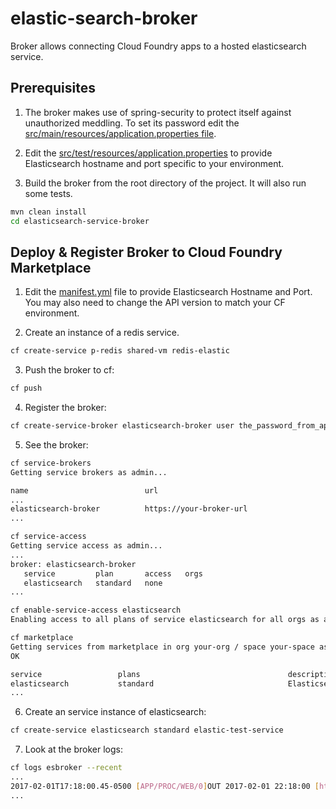 # elastic-search-broker
Broker allows connecting Cloud Foundry apps to a hosted elasticsearch service. 

## Prerequisites
1. The broker makes use of spring-security to protect itself against unauthorized meddling. To set its password edit the [src/main/resources/application.properties file](src/main/resources/application.properties).

2. Edit the [src/test/resources/application.properties](src/test/resources/application.properties) to provide Elasticsearch hostname and port specific to your environment. 

3. Build the broker from the root directory of the project. It will also run some tests.
  ```bash
  mvn clean install
  cd elasticsearch-service-broker
  ```

## Deploy & Register Broker to Cloud Foundry Marketplace

1. Edit the [manifest.yml](manifest.yml) file to provide Elasticsearch Hostname and Port. You may also need to change the API version to match your CF environment. 

2. Create an instance of a redis service.
 
  ```bash
  cf create-service p-redis shared-vm redis-elastic
  ```

3. Push the broker to cf:
  
  ```bash
  cf push
  ```
4. Register the broker:
  
  ```bash
  cf create-service-broker elasticsearch-broker user the_password_from_application_properties https://<uri.of.your.broker.app>
  ```
5. See the broker:
  
  ```bash
  cf service-brokers
  Getting service brokers as admin...
  
  name                          url
  ...
  elasticsearch-broker          https://your-broker-url
  ...
  
  cf service-access
  Getting service access as admin...
  ...
  broker: elasticsearch-broker
     service         plan       access   orgs
     elasticsearch   standard   none
  ...

  cf enable-service-access elasticsearch
  Enabling access to all plans of service elasticsearch for all orgs as admin...

  cf marketplace
  Getting services from marketplace in org your-org / space your-space as you...
  OK
  
  service                 plans                                 description
  elasticsearch           standard                              Elasticsearch service for PCF
  ...
  ```
6. Create an service instance of elasticsearch:
  
  ```bash
  cf create-service elasticsearch standard elastic-test-service
  ```
7. Look at the broker logs:
  
  ```bash
  cf logs esbroker --recent
  ...
  2017-02-01T17:18:00.45-0500 [APP/PROC/WEB/0]OUT 2017-02-01 22:18:00 [http-nio-8080-exec-6] INFO  i.p.e.s.service.InstanceService - creating service instance: caa32964-e75d-4bfb-b78d-28456a40c524 service definition: p-elastic
  ...
